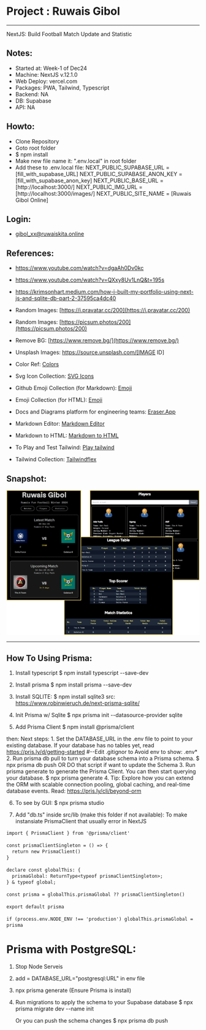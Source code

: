 # Project : Ruwais Gibol
***************************************************************
NextJS: Build Football Match Update and Statistic


## Notes:
- Started at: Week-1 of Dec24
- Machine: NextJS v.12.1.0
- Web Deploy: vercel.com
- Packages: PWA, Tailwind, Typescript
- Backend: NA
- DB: Supabase
- API: NA

## Howto:
- Clone Repository
- Goto root folder
- $ npm install
- Make new file name it: ".env.local" in root folder
- Add these to .env.local file:
    NEXT_PUBLIC_SUPABASE_URL = [fill_with_supabase_URL]
    NEXT_PUBLIC_SUPABASE_ANON_KEY = [fill_with_supabase_anon_key]
    NEXT_PUBLIC_BASE_URL = [http://localhost:3000/]
    NEXT_PUBLIC_IMG_URL = [http://localhost:3000/images/]
    NEXT_PUBLIC_SITE_NAME = [Ruwais Gibol Online]

## Login:
- gibol_xx@ruwaiskita.online

## References:
- https://www.youtube.com/watch?v=dgaAh0Dv0kc
- https://www.youtube.com/watch?v=QXxy8Uv1LnQ&t=195s
- https://krimsonhart.medium.com/how-i-built-my-portfolio-using-next-js-and-sqlite-db-part-2-37595ca4dc40

- Random Images: [https://i.pravatar.cc/200](https://i.pravatar.cc/200)
- Random Images: [https://picsum.photos/200](https://picsum.photos/200)
- Remove BG: [https://www.remove.bg/](https://www.remove.bg/)
- Unsplash Images: https://source.unsplash.com/[IMAGE ID]
- Color Ref: [Colors](https://coolors.co/palettes/trending)
- Svg Icon Collection: [SVG Icons](http://svgrepo.com)
- Github Emoji Collection (for Markdown): [Emoji](https://github.com/ikatyang/emoji-cheat-sheet)
- Emoji Collection (for HTML): [Emoji](https://html-css-js.com/html/character-codes/)
- Docs and Diagrams platform for engineering teams: [Eraser.App](https://app.eraser.io/)
- Markdown Editor: [Markdown Editor](https://pandao.github.io/editor.md/index.html)
- Markdown to HTML: [Markdown to HTML](https://markdowntohtml.com)
- To Play and Test Tailwind: [Play tailwind](https://play.tailwindcss.com/)
- Tailwind Collection: [Tailwindflex](https://tailwindflex.com/)

## Snapshot:
![Ruwais Gibol](public/snapshot/ruwais-gibol.jpg)
<hr>


## How To Using Prisma:
1. Install typescript
$ npm install typescript --save-dev

2. Install prisma
$ npm install prisma --save-dev

3. Install SQLITE:
$ npm install sqlite3
src: https://www.robinwieruch.de/next-prisma-sqlite/

4. Init Prisma w/ Sqlite
$ npx prisma init --datasource-provider sqlite

5. Add Prisma Client
$ npm install @prisma/client

then: Next steps:
    1. Set the DATABASE_URL in the .env file to point to your existing database. If your database has no tables yet, read https://pris.ly/d/getting-started
        #--Edit .gitignor to Avoid env to show:
        .env*
    2. Run prisma db pull to turn your database schema into a Prisma schema.
        $ npx prisma db push
        OR
        DO that script if want to update the Schema
    3. Run prisma generate to generate the Prisma Client. You can then start querying your database.
        $ npx prisma generate
    4. Tip: Explore how you can extend the ORM with scalable connection pooling, global caching, and real-time database events. Read: https://pris.ly/cli/beyond-orm

6. To see by GUI:
$ npx prisma studio

7. Add "db.ts" inside src/lib (make this folder if not available): To make instansiate PrismaClient that usually error in NextJS
```
import { PrismaClient } from '@prisma/client'

const prismaClientSingleton = () => {
  return new PrismaClient()
}

declare const globalThis: {
  prismaGlobal: ReturnType<typeof prismaClientSingleton>;
} & typeof global;

const prisma = globalThis.prismaGlobal ?? prismaClientSingleton()

export default prisma

if (process.env.NODE_ENV !== 'production') globalThis.prismaGlobal = prisma
```


# Prisma with PostgreSQL:
1. Stop Node Serveis
2. add = DATABASE_URL="postgresql:URL" in env file
3. npx prisma generate (Ensure Prisma is install)
4. Run migrations to apply the schema to your Supabase database
    $ npx prisma migrate dev --name init

    Or you can push the schema changes
    $ npx prisma db push


